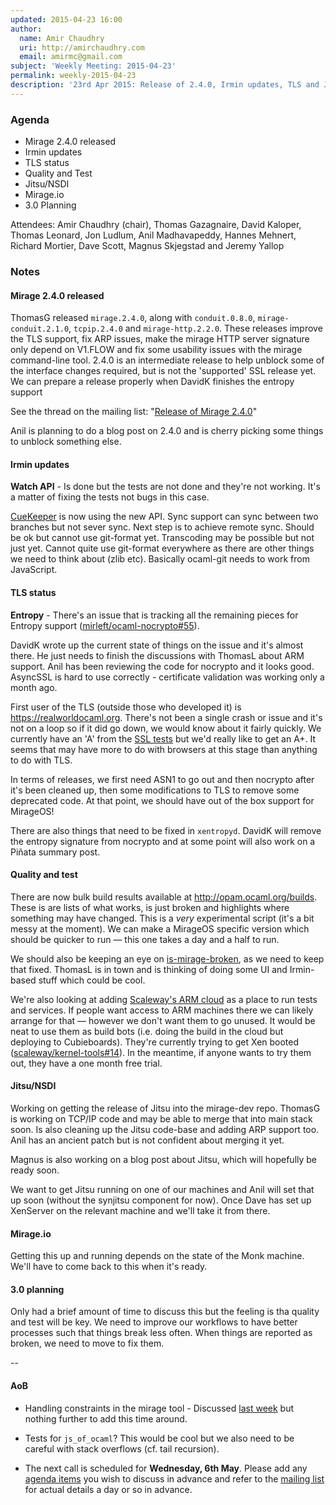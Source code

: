 ```yaml
---
updated: 2015-04-23 16:00
author:
  name: Amir Chaudhry
  uri: http://amirchaudhry.com
  email: amirmc@gmail.com
subject: 'Weekly Meeting: 2015-04-23'
permalink: weekly-2015-04-23
description: '23rd Apr 2015: Release of 2.4.0, Irmin updates, TLS and Jitsu'
---
```


### Agenda ###

- Mirage 2.4.0 released
- Irmin updates
- TLS status
- Quality and Test
- Jitsu/NSDI
- Mirage.io
- 3.0 Planning

Attendees: Amir Chaudhry (chair), Thomas Gazagnaire, David Kaloper,
Thomas Leonard, Jon Ludlum, Anil Madhavapeddy, Hannes Mehnert,
Richard Mortier, Dave Scott, Magnus Skjegstad and Jeremy Yallop

### Notes ###

#### Mirage 2.4.0 released ####

ThomasG released `mirage.2.4.0`, along with `conduit.0.8.0`,
`mirage-conduit.2.1.0`, `tcpip.2.4.0` and `mirage-http.2.2.0`. These releases
improve the TLS support, fix ARP issues, make the mirage HTTP server signature
only depend on V1.FLOW and fix some usability issues with the mirage
command-line tool. 2.4.0 is an intermediate release to help unblock some of
the interface changes required, but is not the 'supported' SSL release yet.
We can prepare a release properly when DavidK finishes the entropy support

See the thread on the mailing list: "[Release of Mirage 2.4.0][2.4-mail]"

[2.4-mail]: http://lists.xenproject.org/archives/html/mirageos-devel/2015-04/msg00048.html

Anil is planning to do a blog post on 2.4.0 and is cherry picking some things
to unblock something else. 

#### Irmin updates ####

<!-- **Custom Merges** - Defining custom merges should be done. -->

**Watch API** - Is done but the tests are not done and they're not working.
It's a matter of fixing the tests not bugs in this case.

[CueKeeper][] is now using the new API.  Sync support can sync between two
branches but not sever sync. Next step is to achieve remote sync. Should be ok
but cannot use git-format yet. Transcoding may be possible but not just yet.
Cannot quite use git-format everywhere as there are other things we need to
think about (zlib etc). Basically ocaml-git needs to work from JavaScript.

[CueKeeper]: https://github.com/talex5/cuekeeper


#### TLS status ####

**Entropy** - There's an issue that is tracking all the remaining pieces for
Entropy support ([mirleft/ocaml-nocrypto#55][]).  

DavidK wrote up the current state of things on the issue and it's almost there.
He just needs to finish the discussions with ThomasL about ARM support. Anil
has been reviewing the code for nocrypto and it looks good. AsyncSSL is hard
to use correctly - certificate validation was working only a month ago.

First user of the TLS (outside those who developed it) is
<https://realworldocaml.org>. There's not been a single crash or issue and
it's not on a loop so if it did go down, we would know about it fairly quickly.
We currently have an 'A' from the [SSL tests][ssl-test] but we'd really like
to get an A+. It seems that may have more to do with browsers at this stage
than anything to do with TLS.

In terms of releases, we first need ASN1 to go out and then nocrypto after
it's been cleaned up, then some modifications to TLS to remove some deprecated
code. At that point, we should have out of the box support for MirageOS!

There are also things that need to be fixed in `xentropyd`. DavidK will remove
the entropy signature from nocrypto and at some point will also work on a
Piñata summary post.


[mirleft/ocaml-nocrypto#55]: https://github.com/mirleft/ocaml-nocrypto/issues/55
[ssl-test]: https://www.ssllabs.com/ssltest/analyze.html?d=realworldocaml.org&latest


#### Quality and test #### 

There are now bulk build results available at <http://opam.ocaml.org/builds>.
These is are lists of what works, is just broken and highlights where
something may have changed.  This is a *very* experimental script (it's a bit
messy at the moment).  We can make a MirageOS specific version which should be
quicker to run — this one takes a day and a half to run.

We should also be keeping an eye on [is-mirage-broken][], as we need to keep
that fixed. ThomasL is in town and is thinking of doing some UI and
Irmin-based stuff which could be cool.

We're also looking at adding [Scaleway's ARM cloud][scaleway] as a place to
run tests and services.  If people want access to ARM machines there we can
likely arrange for that — however we don't want them to go unused. It would be
neat to use them as build bots (i.e. doing the build in the cloud but
deploying to Cubieboards). They're currently trying to get Xen booted
([scaleway/kernel-tools#14][scaleway-xen]).  In the meantime, if anyone wants
to try them out, they have a one month free trial.

[is-mirage-broken]: https://github.com/mirage/is-mirage-broken/blob/master/logs/README.md
[scaleway]: https://www.scaleway.com
[scaleway-xen]: https://github.com/scaleway/kernel-tools/issues/14


#### Jitsu/NSDI ####

Working on getting the release of Jitsu into the mirage-dev repo. ThomasG is
working on TCP/IP code and may be able to merge that into main stack soon.
Is also cleaning up the Jitsu code-base and adding ARP support too. Anil has
an ancient patch but is not confident about merging it yet. 

Magnus is also working on a blog post about Jitsu, which will hopefully be
ready soon.

We want to get Jitsu running on one of our machines and Anil will set that up
soon (without the synjitsu component for now). Once Dave has set up XenServer
on the relevant machine and we'll take it from there. 


#### Mirage.io ####

Getting this up and running depends on the state of the Monk machine.
We'll have to come back to this when it's ready.

#### 3.0 planning ####

Only had a brief amount of time to discuss this but the feeling is tha
quality and test will be key. We need to improve our workflows to have better
processes such that things break less often. When things are reported as
broken, we need to move to fix them.


-- 

#### AoB ####

- Handling constraints in the mirage tool - Discussed [last week][constraints]
but nothing further to add this time around.

- Tests for `js_of_ocaml`? This would be cool but we also need to be careful
with stack overflows (cf. tail recursion). 

- The next call is scheduled for **Wednesday, 6th May**. Please add any
[agenda items][call-agenda] you wish to discuss in advance and refer to the
[mailing list][mir-mail] for actual details a day or so in advance.

[constraints]: https://mirage.io/weekly/weekly-2015-04-09#Handlingconstraintsinthemiragetool
[call-agenda]: https://github.com/mirage/mirage-www/wiki/Call-Agenda
[mir-mail]: http://lists.xenproject.org/cgi-bin/mailman/listinfo/mirageos-devel

